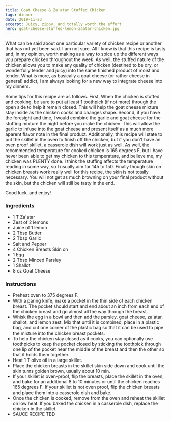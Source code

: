 ```yaml
---
title: Goat Cheese & Za'atar Stuffed Chicken
tags: dinner
date: 2019-11-23
excerpt: Juicy, zippy, and totally worth the effort
hero: goat-cheese-stuffed-lemon-zaatar-chicken.jpg
---
```

What can be said about one particular variety of chicken recipe or another that
has not yet been said. I am not sure. All I know is that this recipe is tasty and, 
in my opinion, worth making as a way to spice up the different ways you prepare 
chicken throughout the week. As well, the stuffed nature of the chicken allows 
you to make any quality of chicken (destined to be dry, or wonderfully tender and juicy) into the same finished product of moist and tender. What is more, as basically a goat cheese (or rather cheese in general) addict, I am always looking for a new way to integrate cheese into my dinners. 

Some tips for this recipe are as follows. First, When the chicken is stuffed and cooking, be sure to put at least 1 toothpick (if not more) through the open side to help it remain closed. This will help the goat cheese mixture stay inside as the chicken cooks and changes shape. Second, if you have the foresight and time, I would combine the garlic and goat cheese for the stuffing mixture the night before you make the chicken. This will allow the garlic to infuse into the goat cheese and present itself as a much more aparent flavor note in the final product. Additionally, this recipe will state to put the skillet in the oven to finish off the chicken, but if you don't have an oven proof skillet, a casserole dish will work just as well. As well, the recommended temperature for cooked chicken is 165 degrees F, but I have never been able to get my chicken to this temperature, and believe me, my chicken was PLENTY done. I think the stuffing affects the temperature reading in some way, so I usually aim for 145 to 150. Finally though skin on chicken breasts work really well for this recipe, the skin is not totally necessary. You will not get as much browning on your final product without the skin, but the chicken will still be tasty in the end. 

Good luck, and enjoy!

<div class="list-row">
    <div class="list-column-1">
       <div class="list-card ingredients">
        <h3>Ingredients</h3>
          <ul>
            <li>1 T Za'atar</li>
            <li>Zest of 2 lemons</li>
            <li>Juice of 1 lemon</li>
            <li>2 Tbsp Butter</li>
            <li>2 Tbsp Garlic</li>
            <li>Salt and Pepper</li>
            <li>4 Chicken Breasts Skin on</li>
            <li>1 Egg</li>
            <li>2 Tbsp Minced Parsley</li>
            <li>1 Shallot</li>
            <li>8 oz Goat Cheese</li>
          </ul>
        </div>
    </div>
    <div class="list-column-2">
       <div class="list-card instructions">
        <h3>Instructions</h3>
          <ul>
            <li>Preheat oven to 375 degrees F.</li>
            <li>With a paring knife, make a pocket in the thin side of each chicken breast. The pocket should start and end about an inch from each end of the chicken breast and go almost all the way through the breast.</li>
            <li>Whisk the egg in a bowl and then add the parsley, goat cheese, za'atar, shallot, and lemon zest. Mix that until it is combined, place in a plastic bag, and cut one corner of the plastic bag so that it can be used to pipe the mixture into the chicken breast pockets. </li>
            <li>To help the chicken stay closed as it cooks, you can optionally use toothpicks to keep the pocket closed by sticking the toothpick through one lip of the pocket near the middle of the breast and then the other so that it holds them together.</li>
            <li>Heat 1 T olive oil in a large skillet.</li>
            <li>Place the chicken breasts in the skillet skin side down and cook until the skin turns golden brown, usually about 10 min.</li>
            <li>If your skillet is oven-proof, flip the breasts, place the skillet in the oven, and bake for an additional 8 to 10 minutes or until the chicken reaches 165 degrees F. If your skillet is not oven proof, flip the chicken breasts and place them into a casserole dish and bake.</li>
            <li>Once the chicken is cooked, remove from the oven and reheat the skillet on low heat. If you baked the chicken in a casserole dish, replace the chicken in the skillet.</li>
            <li>SAUCE RECIPE TBD</li>
        </ul>
       </div>
    </div>
</div>
